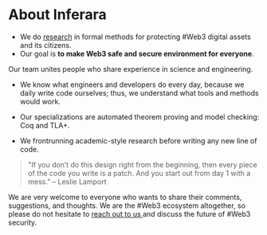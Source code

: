# About Inferara

- We do [research](/en/research) in formal methods for protecting #Web3 digital assets and its citizens.
- Our goal is **to make Web3 safe and secure environment for everyone**.

Our team unites people who share experience in science and engineering.

- We know what engineers and developers do every day, because we daily write code ourselves; thus, we understand what tools and methods would work.

- Our specializations are automated theorem proving and model checking: Coq and TLA+.
- We frontrunning academic-style research before writing any new line of code.

> "If you don’t do this design right from the beginning, then every piece of the code you write is a patch. And you start out from day 1 with a mess." – Leslie Lamport

We are very welcome to everyone who wants to share their comments, suggestions, and thoughts. We are the #Web3 ecosystem altogether, so please do not hesitate to [ reach out to us ](/en/contact) and discuss the future of #Web3 security.
